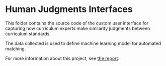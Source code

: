# Human Judgments Interfaces

This folder contains the source code of the custom user interface for
capturing how curriculum experts make similarity judgments between
curriculum standards.

The data collected is used to define machine learning model for automated matching.

For more information about this project, see [the report](https://learningequality.org/r/hackathon-oct19-report).

